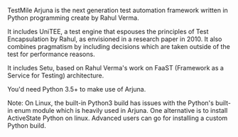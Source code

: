 TestMile Arjuna is the next generation test automation framework written in Python programming create by Rahul Verma.

It includes UniTEE, a test engine that espouses the principles of Test Encapsulation by Rahul, as envisioned in a research paper in 2010.  It also combines pragmatism by including decisions which are taken outside of the test for performance reasons.

It includes Setu, based on Rahul Verma's work on FaaST (Framework as a Service for Testing) architecture.

You'd need Python 3.5+ to make use of Arjuna.

Note: On Linux, the built-in Python3 build has issues with the Python's built-in enum module which is heavily used in Arjuna. One alternative is to install ActiveState Python on linux. Advanced users can go for installing a custom Python build.
